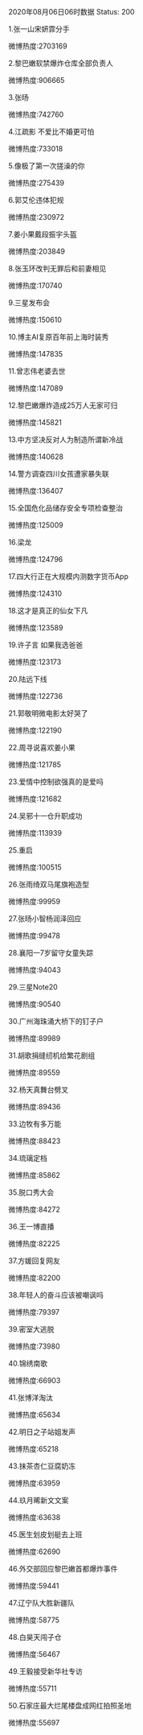 2020年08月06日06时数据
Status: 200

1.张一山宋妍霏分手

微博热度:2703169

2.黎巴嫩软禁爆炸仓库全部负责人

微博热度:906665

3.张旸

微博热度:742760

4.江疏影 不爱比不婚更可怕

微博热度:733018

5.像极了第一次搓澡的你

微博热度:275439

6.郭艾伦违体犯规

微博热度:230972

7.姜小果戴段振宇头盔

微博热度:203849

8.张玉环改判无罪后和前妻相见

微博热度:170740

9.三星发布会

微博热度:150610

10.博主AI复原百年前上海时装秀

微博热度:147835

11.曾志伟老婆去世

微博热度:147089

12.黎巴嫩爆炸造成25万人无家可归

微博热度:145821

13.中方坚决反对人为制造所谓新冷战

微博热度:140628

14.警方调查四川女孩遭家暴失联

微博热度:136407

15.全国危化品储存安全专项检查整治

微博热度:125009

16.梁龙

微博热度:124796

17.四大行正在大规模内测数字货币App

微博热度:124310

18.这才是真正的仙女下凡

微博热度:123589

19.许子言 如果我选爸爸

微博热度:123173

20.陆远下线

微博热度:122736

21.郭敬明微电影太好哭了

微博热度:122190

22.周寻说喜欢姜小果

微博热度:121785

23.爱情中控制欲强真的是爱吗

微博热度:121682

24.吴邪十一仓升职成功

微博热度:113939

25.重启

微博热度:100515

26.张雨绮双马尾旗袍造型

微博热度:99959

27.张旸小智杨润泽回应

微博热度:99478

28.襄阳一7岁留守女童失踪

微博热度:94043

29.三星Note20

微博热度:90540

30.广州海珠涌大桥下的钉子户

微博热度:89989

31.胡歌捐缝纫机给繁花剧组

微博热度:89559

32.杨天真舞台劈叉

微博热度:89436

33.边牧有多万能

微博热度:88423

34.琉璃定档

微博热度:85862

35.脱口秀大会

微博热度:84272

36.王一博直播

微博热度:82225

37.方媛回复网友

微博热度:82200

38.年轻人的奋斗应该被嘲讽吗

微博热度:79397

39.密室大逃脱

微博热度:73980

40.锦绣南歌

微博热度:66903

41.张博洋淘汰

微博热度:65634

42.明日之子站姐发声

微博热度:65218

43.抹茶杏仁豆腐奶冻

微博热度:63959

44.玖月晞新文文案

微博热度:63638

45.医生划皮划艇去上班

微博热度:62690

46.外交部回应黎巴嫩首都爆炸事件

微博热度:59441

47.辽宁队大胜新疆队

微博热度:58775

48.白昊天闯子仓

微博热度:56467

49.王毅接受新华社专访

微博热度:55711

50.石家庄最大烂尾楼盘成网红拍照圣地

微博热度:55697

